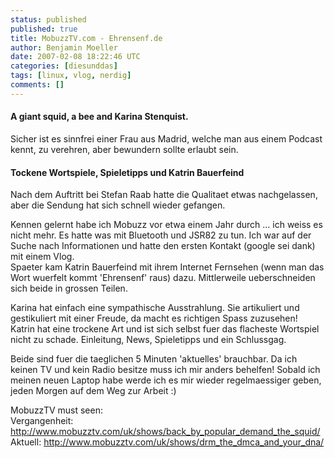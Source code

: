 ```yaml
---
status: published
published: true
title: MobuzzTV.com - Ehrensenf.de
author: Benjamin Moeller
date: 2007-02-08 18:22:46 UTC
categories: [diesunddas]
tags: [linux, vlog, nerdig]
comments: []
---
```

#### A giant squid, a bee and Karina Stenquist.  
Sicher ist es sinnfrei einer Frau aus Madrid, welche man aus einem Podcast kennt, zu verehren, aber bewundern sollte erlaubt sein.  
#### Tockene Wortspiele, Spieletipps und Katrin Bauerfeind  
Nach dem Auftritt bei Stefan Raab hatte die Qualitaet etwas nachgelassen, aber die Sendung hat sich schnell wieder gefangen.

Kennen gelernt habe ich Mobuzz vor etwa einem Jahr durch ... ich weiss es nicht mehr. Es hatte was mit Bluetooth und JSR82 zu tun. Ich war auf der Suche nach Informationen und hatte den ersten Kontakt (google sei dank) mit einem Vlog.  
Spaeter kam Katrin Bauerfeind mit ihrem Internet Fernsehen (wenn man das Wort wuerfelt kommt 'Ehrensenf' raus) dazu. Mittlerweile ueberschneiden sich beide in grossen Teilen.  

Karina hat einfach eine sympathische Ausstrahlung. Sie artikuliert und gestikuliert mit einer Freude, da macht es richtigen Spass zuzusehen!  
Katrin hat eine trockene Art und ist sich selbst fuer das flacheste Wortspiel nicht zu schade. Einleitung, News, Spieletipps und ein Schlussgag.

Beide sind fuer die taeglichen 5 Minuten 'aktuelles' brauchbar. Da ich keinen TV und kein Radio besitze muss ich mir anders behelfen! Sobald ich meinen neuen Laptop habe werde ich es mir wieder regelmaessiger geben, jeden Morgen auf dem Weg zur Arbeit :)

MobuzzTV must seen:  
Vergangenheit: http://www.mobuzztv.com/uk/shows/back_by_popular_demand_the_squid/  
Aktuell: http://www.mobuzztv.com/uk/shows/drm_the_dmca_and_your_dna/
